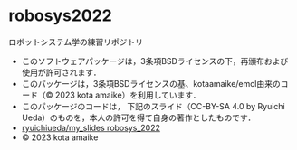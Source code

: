 # robosys2022
ロボットシステム学の練習リポジトリ

 * このソフトウェアパッケージは，3条項BSDライセンスの下，再頒布および使用が許可されます．
 * このパッケージは，3条項BSDライセンスの基、kotaamaike/emcl由来のコード（© 2023 kota amaike）を利用しています．
 * このパッケージのコードは，
   下記のスライド（CC-BY-SA 4.0 by Ryuichi Ueda）のものを，本人の許可を得て自身の著作としたものです．
 *   [ryuichiueda/my_slides robosys_2022](https://github.com/ryuichiueda/my_slides/tree/master/robosys_2022)
 * © 2023 kota amaike
